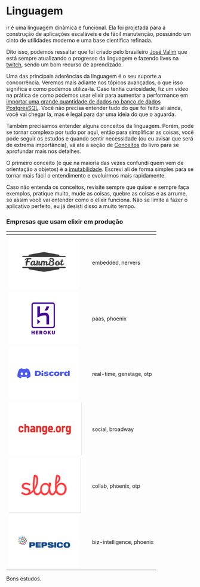 # Linguagem

ir é uma linguagem dinâmica e funcional. Ela foi projetada para a construção de aplicações escaláveis e de fácil manutenção, possuindo um cinto de utilidades moderno e uma base cientifica refinada.&#x20;

Dito isso, podemos ressaltar que foi criado pelo brasileiro [José Valim](https://twitter.com/josevalim) que está sempre atualizando o progresso da linguagem e fazendo lives na [twitch](https://t.co/8zKj1end4a), sendo um bom recurso de aprendizado.

Uma das principais aderências da linguagem é o seu suporte a concorrência. Veremos mais adiante nos tópicos avançados, o que isso significa e como podemos utiliza-la. Caso tenha curiosidade, fiz um video na prática de como podemos usar elixir para aumentar a performance em [importar uma grande quantidade de dados no banco de dados PostgresSQL](https://youtu.be/w\_Z6BL9\_59w). Você não precisa entender tudo do que foi feito ali ainda, você vai chegar la, mas é legal para dar uma ideia do que  o aguarda.

Também precisamos entender alguns conceitos da linguagem. Porém, pode se tornar complexo por tudo por aqui, então para simplificar as coisas, você pode seguir os estudos e quando sentir necessidade (ou eu avisar que será de extrema importância), vá ate a seção de [Conceitos](broken-reference) do livro para se aprofundar mais nos detalhes.

O primeiro conceito (e que na maioria das vezes confundi quem vem de orientação a objetos) é a [imutabilidade](../conceitos/imutabilidade.md).  Escrevi ali de forma simples para se tornar mais fácil o entendimento e evoluirmos mais rapidamente.

Caso não entenda os conceitos, revisite sempre que quiser e sempre faça exemplos, pratique muito, mude as coisas, quebre as coisas e as arrume, so assim você vai entender como o elixir funciona. Não se limite a fazer o aplicativo perfeito, eu já desisti disso a muito tempo.



### Empresas que usam elixir em produção

<table data-view="cards"><thead><tr><th></th><th></th><th></th></tr></thead><tbody><tr><td><img src="../.gitbook/assets/image (3).png" alt=""></td><td></td><td>embedded, nervers</td></tr><tr><td><img src="../.gitbook/assets/image (9).png" alt=""></td><td></td><td>paas, phoenix</td></tr><tr><td><img src="../.gitbook/assets/image (5).png" alt=""></td><td></td><td>real-time, genstage, otp</td></tr><tr><td><img src="../.gitbook/assets/image (4).png" alt=""></td><td></td><td>social, broadway</td></tr><tr><td><img src="../.gitbook/assets/image (1).png" alt=""></td><td></td><td>collab, phoenix, otp</td></tr><tr><td><img src="../.gitbook/assets/image (2).png" alt=""></td><td></td><td>biz-intelligence, phoenix</td></tr></tbody></table>

Bons estudos.
